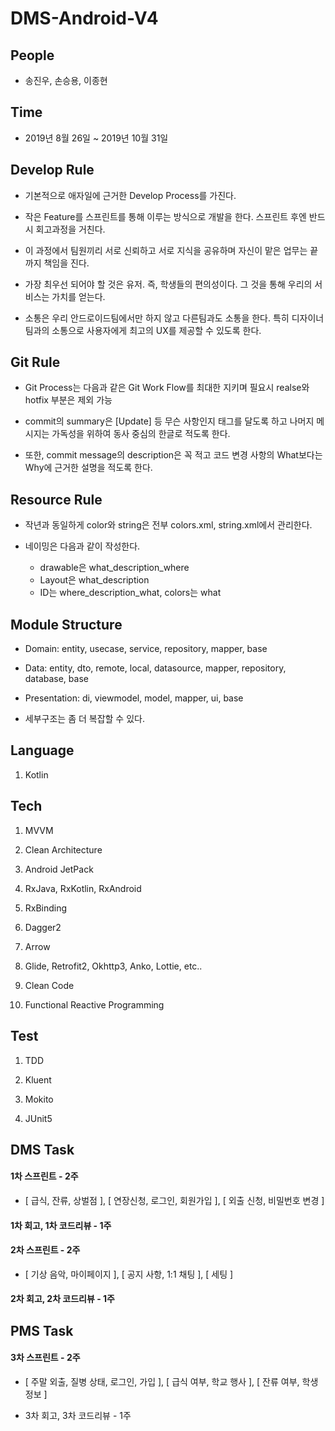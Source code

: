 # DMS-Android-V4

## People

* 송진우, 손승용, 이종현

## Time

* 2019년 8월 26일 ~ 2019년 10월 31일

## Develop Rule

* 기본적으로 애자일에 근거한 Develop Process를 가진다. 

* 작은 Feature를 스프린트를 통해 이루는 방식으로 개발을 한다. 스프린트 후엔 반드시 회고과정을 거친다. 

* 이 과정에서 팀원끼리 서로 신뢰하고 서로 지식을 공유하며 자신이 맡은 업무는 끝까지 책임을 진다. 

* 가장 최우선 되어야 할 것은 유저. 즉, 학생들의 편의성이다. 그 것을 통해 우리의 서비스는 가치를 얻는다. 

* 소통은 우리 안드로이드팀에서만 하지 않고 다른팀과도 소통을 한다. 특히 디자이너 팀과의 소통으로 사용자에게 최고의 UX를 제공할 수 있도록 한다.

## Git Rule

* Git Process는 다음과 같은 Git Work Flow를 최대한 지키며 필요시 realse와 hotfix 부분은 제외 가능 

* commit의 summary은 [Update] 등 무슨 사항인지 태그를 달도록 하고 나머지 메시지는 가독성을 위하여 동사 중심의 한글로 적도록 한다. 

* 또한, commit message의 description은 꼭 적고 코드 변경 사항의 What보다는 Why에 근거한 설명을 적도록 한다. 

## Resource Rule

* 작년과 동일하게 color와 string은 전부 colors.xml, string.xml에서 관리한다. 

* 네이밍은 다음과 같이 작성한다.
  * drawable은 what_description_where 
  * Layout은 what_description
  * ID는 where_description_what, colors는 what

## Module Structure

* Domain: entity, usecase, service, repository, mapper, base

* Data: entity, dto, remote, local, datasource, mapper, repository, database, base 

* Presentation: di, viewmodel, model, mapper, ui, base 

* 세부구조는 좀 더 복잡할 수 있다.

## Language

1. Kotlin

## Tech

1. MVVM

2. Clean Architecture

3. Android JetPack

4. RxJava, RxKotlin, RxAndroid

5. RxBinding

6. Dagger2

7. Arrow

8. Glide, Retrofit2, Okhttp3, Anko, Lottie, etc..

9. Clean Code

10. Functional Reactive Programming

## Test

1. TDD

2. Kluent

3. Mokito

4. JUnit5

## DMS Task

#### 1차 스프린트 - 2주 
* [ 급식, 잔류, 상벌점 ], [ 연장신청, 로그인, 회원가입 ], [ 외출 신청, 비밀번호 변경 ] 

#### 1차 회고, 1차 코드리뷰 - 1주

#### 2차 스프린트 - 2주 
* [ 기상 음악, 마이페이지 ],  [ 공지 사항, 1:1 채팅 ], [ 세팅 ]

#### 2차 회고, 2차 코드리뷰 - 1주

## PMS Task

#### 3차 스프린트 - 2주
* [ 주말 외출, 질병 상태, 로그인, 가입 ], [ 급식 여부, 학교 행사 ], [ 잔류 여부, 학생 정보 ]

* 3차 회고, 3차 코드리뷰 - 1주
